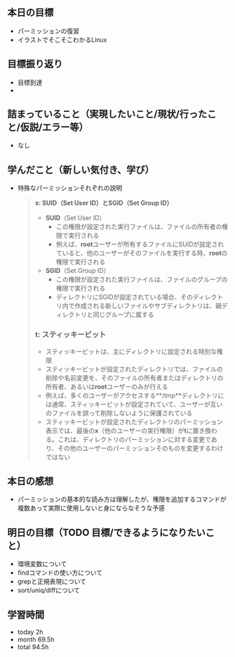 ## 本日の目標
- パーミッションの復習
- イラストでそこそこわかるLinux

## 目標振り返り
- 目標到達
- 

## 詰まっていること（実現したいこと/現状/行ったこと/仮説/エラー等）
- なし

## 学んだこと（新しい気付き、学び）
- 特殊なパーミッションそれぞれの説明
    > **s: SUID（Set User ID）とSGID（Set Group ID）**
    > 
    > - **SUID**（Set User ID）
    >     - この権限が設定された実行ファイルは、ファイルの所有者の権限で実行される
    >     - 例えば、**root**ユーザーが所有するファイルにSUIDが設定されていると、他のユーザーがそのファイルを実行する時、**root**の権限で実行される
    > - **SGID**（Set Group ID）
    >     - この権限が設定された実行ファイルは、ファイルのグループの権限で実行される
    >     - ディレクトリにSGIDが設定されている場合、そのディレクトリ内で作成される新しいファイルやサブディレクトリは、親ディレクトリと同じグループに属する
    > 
    > ### **t: スティッキービット**
    > 
    > - スティッキービットは、主にディレクトリに設定される特別な権限
    > - スティッキービットが設定されたディレクトリでは、ファイルの削除や名前変更を、そのファイルの所有者またはディレクトリの所有者、あるいは**root**ユーザーのみが行える
    > - 例えば、多くのユーザーがアクセスする**/tmp**ディレクトリには通常、スティッキービットが設定されていて、ユーザーが互いのファイルを誤って削除しないように保護されている
    > - スティッキービットが設定されたディレクトリのパーミッション表示では、最後の**x**（他のユーザーの実行権限）が**t**に置き換わる。これは、ディレクトリのパーミッションに対する変更であり、その他のユーザーのパーミッションそのものを変更するわけではない

## 本日の感想
- パーミッションの基本的な読み方は理解したが、権限を追加するコマンドが複数あって実際に使用しないと身にならなそうな予感

## 明日の目標（TODO 目標/できるようになりたいこと）
- 環境変数について
- findコマンドの使い方について
- grepと正規表現について
- sort/uniq/diffについて

## 学習時間
- today 2h
- month 69.5h
- total 94.5h
